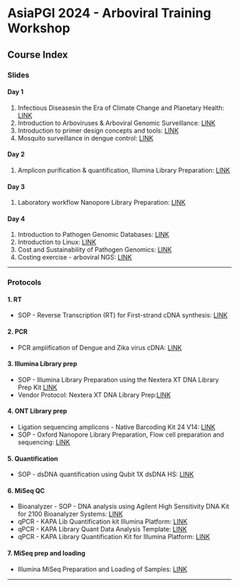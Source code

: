 # AsiaPGI 2024 - Arboviral Training Workshop

## Course Index

### Slides

#### Day 1

1. Infectious Diseasesin the Era of Climate Change and Planetary Health: [LINK](https://asiapgi.github.io/apgi-arboviral/data/Slides/Day1_03_GUINTO%20Duke%20NUS%20July%203%202024.pdf)
2. Introduction to Arboviruses & Arboviral
   Genomic Surveillance: [LINK](https://asiapgi.github.io/apgi-arboviral/data/Slides/Day1_04_Introduction_to_Arboviruses_Rukie_deAlwis.pdf)
3. Introduction to primer design concepts
   and tools: [LINK](https://asiapgi.github.io/apgi-arboviral/data/Slides/Day1_05_Primer%20designing_PIG%20workshop_Jul2024_Final.pdf)
4. Mosquito surveillance in dengue control: [LINK](https://asiapgi.github.io/apgi-arboviral/data/Slides/Day1_06_Mosquito%20surveillance_Milly_Choy.pdf)

#### Day 2

1. Amplicon purification & quantification,
   Illumina Library Preparation: [LINK](<https://asiapgi.github.io/apgi-arboviral/data/Slides/Day_2_Laboratory%20(DLHW).pdf>)

#### Day 3

1. Laboratory workflow
   Nanopore Library Preparation: [LINK](<https://asiapgi.github.io/apgi-arboviral/data/Slides/Day_3_Laboratory%20(DLHW).pdf>)

#### Day 4

1. Introduction to
   Pathogen Genomic Databases: [LINK](https://asiapgi.github.io/apgi-arboviral/data/Slides/Day4_Bioinformatics_Lecture2_AsiaPGI_Pathogen_Database_ZhuFengv2.pdf)
2. Introduction to Linux: [LINK](https://asiapgi.github.io/apgi-arboviral/data/Slides/Day4_Bioinformatics_Lecture3_LinuxBasics_ZhuFeng.pdf)
3. Cost and Sustainability of Pathogen Genomics: [LINK](https://asiapgi.github.io/apgi-arboviral/data/Slides/Cost%20and%20sustainbility%2005July2024v2.pdf)
4. Costing exercise - arboviral NGS: [LINK](https://asiapgi.github.io/apgi-arboviral/data/Slides/Asia%20PGI%20arboviral%20NGS%20workshop%20-%20costing%20exercise%20060724v2.pdf)

---

### Protocols

#### 1. RT

- SOP - Reverse Transcription (RT) for First-strand cDNA synthesis: [LINK](https://asiapgi.github.io/apgi-arboviral/data/Protocols/1_RT/SOP_Reverse%20Transcription%20using%20SuperScript%20III%20Reverse%20Transciptase_FINAL.pdf)

#### 2. PCR

- PCR amplification of Dengue and Zika virus
  cDNA: [LINK](https://asiapgi.github.io/apgi-arboviral/data/Protocols/2_PCR/SOP_Dengue%20virus%20and%20Zika%20virus%20cDNA%20PCR%20amplification_JW_020724_FINAL.pdf)

#### 3. Illumina Library prep

- SOP - Illumina Library Preparation using the Nextera XT DNA Library Prep Kit [LINK](https://asiapgi.github.io/apgi-arboviral/data/Protocols/3_Illumina_Library_prep/SOP_Illumina%20Library%20Preperation_FINAL.pdf)
- Vendor Protocol: Nextera XT DNA Library Prep:[LINK](https://asiapgi.github.io/apgi-arboviral/data/Protocols/3_Illumina_Library_prep/Vendor_protocol/Nextera%20XT%20DNA%20Library%20Prep.pdf)

#### 4. ONT Library prep

- Ligation sequencing amplicons - Native Barcoding Kit 24 V14: [LINK](<https://asiapgi.github.io/apgi-arboviral/data/Protocols/4_ONT_Library_prep/Ligation%20sequencing%20amplicons%20-%20Native%20Barcoding%20Kit%2024%20V14%20(SQK-NBD114.24)-minion_condensed%20version.pdf>)
- SOP - Oxford Nanopore Library Preparation, Flow cell preparation and sequencing: [LINK](https://asiapgi.github.io/apgi-arboviral/data/Protocols/4_ONT_Library_prep/SOP_Oxford%20Nanopore%20Library%20Preparation,%20Flow%20cell%20preparation%20and%20sequencing_FINAL.pdf)

#### 5. Quantification

- SOP - dsDNA quantification using Qubit 1X dsDNA HS: [LINK](https://asiapgi.github.io/apgi-arboviral/data/Protocols/5_Quantification/SOP_Qubit_quantification_FINAL.pdf)

#### 6. MiSeq QC

- Bioanalyzer - SOP - DNA analysis using Agilent High Sensitivity DNA Kit for 2100 Bioanalyzer Systems: [LINK](https://asiapgi.github.io/apgi-arboviral/data/Protocols/6_MiSeq%20QC/Bioanalyzer/SOP_Agilent%20Bioanalyzer%20DNA%20HS%20Assay%20kit_JW_FINAL.pdf)
- qPCR - KAPA Lib Quantification kit Illumina Platform: [LINK](https://asiapgi.github.io/apgi-arboviral/data/Protocols/6_MiSeq%20QC/qPCR/KAPA%20Lib%20Quantification%20kit%20Illumina%20Platform.pdf)
- qPCR - KAPA Library Quant Data Analysis Template: [LINK](https://asiapgi.github.io/apgi-arboviral/data/Protocols/6_MiSeq%20QC/qPCR/KAPA-Library-Quant_Data-Analysis-Template_ILM_v4-1.xls)
- qPCR - KAPA Library Quantification Kit for Illumina Platform: [LINK](https://asiapgi.github.io/apgi-arboviral/data/Protocols/6_MiSeq%20QC/qPCR/SOP_qPCR%20using%20KAPA%20Library%20Quantification%20Kit%20for%20Illumina%20Platform_070724_1.pdf)

#### 7. MiSeq prep and loading

- Illumina MiSeq Preparation and Loading of Samples: [LINK](https://asiapgi.github.io/apgi-arboviral/data/Protocols/7_MiSeq_Prep%20and%20loading/SOP_Illumina%20MiSeq%20Preparation%20and%20Loading%20of%20Samples_FINAL.pdf)

---
